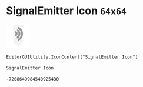 # SignalEmitter Icon `64x64`
<img src="/img/SignalEmitter%20Icon.png" width=64 height=64>

``` CSharp
EditorGUIUtility.IconContent("SignalEmitter Icon")
```
```
SignalEmitter Icon
```
```
-7208649984540925430
```
